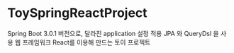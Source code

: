 # ToySpringReactProject
Spring Boot 3.0.1 버전으로, 달라진 application 설정 적용
JPA 와 QueryDsl 을 사용
웹 프레임워크 React를 이용해 만드는 토이 프로젝트
